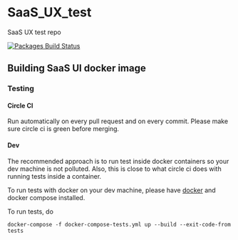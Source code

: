 # SaaS_UX_test
SaaS UX test repo

[![Packages Build Status](https://circleci.com/gh/extremenetworks/saas_ux_test/tree/master.svg?style=shield&circle-token=b619b21089647f85e198d5392e946a3c0fec7637)](https://circleci.com/gh/extremenetworks/saas_ux_test)

## Building SaaS UI docker image

### Testing
#### Circle CI
Run automatically on every pull request and on every commit. Please make sure circle ci is green before merging.

#### Dev
The recommended approach is to run test inside docker containers so your dev machine is not polluted. Also, this is close to what circle ci does with running tests inside a container.

To run tests with docker on your dev machine, please have [docker](docs.docker.com/install/) and docker compose installed.

To run tests, do

```docker-compose -f docker-compose-tests.yml up --build --exit-code-from tests ```

